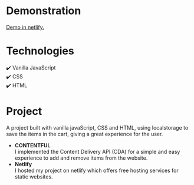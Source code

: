 # Demonstration
[Demo in netlify.](https://residecely.netlify.app)

# Technologies
:heavy_check_mark: Vanilla JavaScript\
:heavy_check_mark: CSS\
:heavy_check_mark: HTML

# Project
A project built with vanilla javaScript, CSS and HTML, using localstorage to save the items in the cart, giving a great experience for the user.
* **CONTENTFUL**\
I implemented the Content Delivery API (CDA) for a simple and easy experience to add and remove items from the website.
* **Netlify**\
I hosted my project on netlify which offers free hosting services for static websites.
